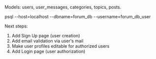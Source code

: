 Models: users, user_messages, categories, topics, posts.

psql --host=localhost --dbname=forum_db --username=forum_db_user


Next steps:

1) Add Sign Up page (user creation)
2) Add email validation via user's mail
3) Make user profiles editable for authorized users
4) Add Login page (user authorization)